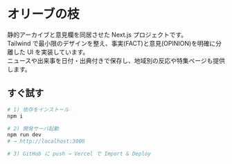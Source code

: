 # オリーブの枝

静的アーカイブと意見欄を同居させた Next.js プロジェクトです。  
Tailwind で最小限のデザインを整え、事実(FACT)と意見(OPINION)を明確に分離した UI を実装しています。  
ニュースや出来事を日付・出典付きで保存し、地域別の反応や特集ページも提供します。

## すぐ試す
```bash
# 1) 依存をインストール
npm i

# 2) 開発サーバ起動
npm run dev
# → http://localhost:3000

# 3) GitHub に push → Vercel で Import & Deploy
